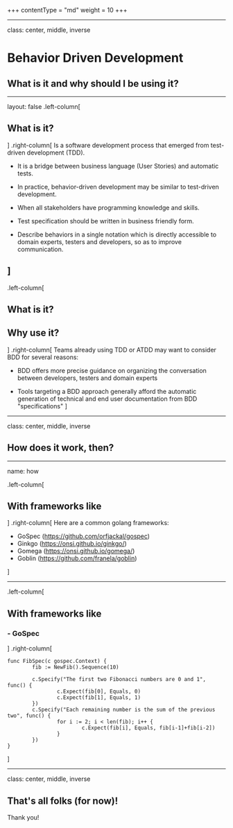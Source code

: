+++
contentType = "md"
weight = 10
+++

---
class: center, middle, inverse

# Behavior Driven Development
## What is it and why should I be using it?
---
layout: false
.left-column[
  ## What is it?
]
.right-column[
  Is a software development process that emerged from test-driven development (TDD).

- It is a bridge between business language (User Stories) and automatic tests.

- In practice, behavior-driven development may be similar to test-driven development.

- When all stakeholders have programming knowledge and skills.

- Test specification should be written in business friendly form.

- Describe behaviors in a single notation which is directly accessible to domain experts, testers and developers, so as to improve communication.

]
---
.left-column[
  ## What is it?
  ## Why use it?
]
.right-column[
Teams already using TDD or ATDD may want to consider BDD for several reasons:

- BDD offers more precise guidance on organizing the conversation between developers, testers and domain experts

- Tools targeting a BDD approach generally afford the automatic generation of technical and end user documentation from BDD "specifications"
]
---
class: center, middle, inverse

## How does it work, then?
---
name: how

.left-column[
  ## With frameworks like
]
.right-column[
Here are a common golang frameworks:

* GoSpec (https://github.com/orfjackal/gospec)
* Ginkgo (https://onsi.github.io/ginkgo/)
* Gomega (https://onsi.github.io/gomega/)
* Goblin (https://github.com/franela/goblin)

]

---
.left-column[
  ## With frameworks like
  ### - GoSpec
]
.right-column[

```golang
func FibSpec(c gospec.Context) {
        fib := NewFib().Sequence(10)

        c.Specify("The first two Fibonacci numbers are 0 and 1", func() {
                c.Expect(fib[0], Equals, 0)
                c.Expect(fib[1], Equals, 1)
        })
        c.Specify("Each remaining number is the sum of the previous two", func() {
                for i := 2; i < len(fib); i++ {
                        c.Expect(fib[i], Equals, fib[i-1]+fib[i-2])
                }
        })
}
```
]

---
class: center, middle, inverse

## That's all folks (for now)!

Thank you!

